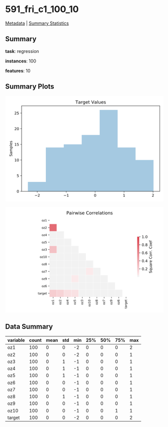 # 591_fri_c1_100_10

[Metadata](metadata.yaml) | [Summary Statistics](summary_stats.csv)

## Summary

**task**: regression

**instances**: 100

**features**: 10

## Summary Plots

![Labels](label.svg)

![Corr](corr.svg)

## Data Summary

|	variable	|	count	|	mean	|	std	|	min	|	25%	|	50%	|	75%	|	max|
| --- | --- | --- | --- | --- | --- | --- | --- | --- |
|	oz1	|	100	|	0	|	0	|	-2	|	0	|	0	|	0	|	2
|	oz2	|	100	|	0	|	0	|	-2	|	0	|	0	|	0	|	1
|	oz3	|	100	|	0	|	1	|	-1	|	0	|	0	|	0	|	1
|	oz4	|	100	|	0	|	1	|	-1	|	0	|	0	|	0	|	1
|	oz5	|	100	|	0	|	1	|	-1	|	0	|	0	|	0	|	1
|	oz6	|	100	|	0	|	0	|	-1	|	0	|	0	|	0	|	1
|	oz7	|	100	|	0	|	0	|	-1	|	0	|	0	|	0	|	1
|	oz8	|	100	|	0	|	1	|	-1	|	0	|	0	|	0	|	1
|	oz9	|	100	|	0	|	0	|	-1	|	0	|	0	|	0	|	1
|	oz10	|	100	|	0	|	0	|	-1	|	0	|	0	|	1	|	1
|	target	|	100	|	0	|	0	|	-2	|	0	|	0	|	0	|	2
